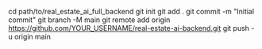 cd path/to/real_estate_ai_full_backend
git init
git add .
git commit -m "Initial commit"
git branch -M main
git remote add origin https://github.com/YOUR_USERNAME/real-estate-ai-backend.git
git push -u origin main
